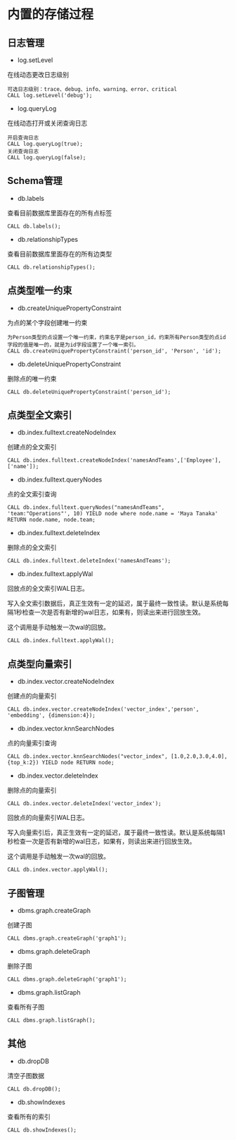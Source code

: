 # 内置的存储过程

## 日志管理

* log.setLevel

在线动态更改日志级别
```
可选日志级别：trace、debug、info、warning、error、critical
CALL log.setLevel('debug');
```
* log.queryLog

在线动态打开或关闭查询日志
```
开启查询日志
CALL log.queryLog(true);
关闭查询日志
CALL log.queryLog(false);
```

## Schema管理
* db.labels

查看目前数据库里面存在的所有点标签
```
CALL db.labels();
```
* db.relationshipTypes

查看目前数据库里面存在的所有边类型
```
CALL db.relationshipTypes();
```

## 点类型唯一约束

* db.createUniquePropertyConstraint

为点的某个字段创建唯一约束
```
为Person类型的点设置一个唯一约束，约束名字是person_id，约束所有Person类型的点id字段的值是唯一的，就是为id字段设置了一个唯一索引。
CALL db.createUniquePropertyConstraint('person_id', 'Person', 'id');
```

* db.deleteUniquePropertyConstraint

删除点的唯一约束
```
CALL db.deleteUniquePropertyConstraint('person_id');
```

## 点类型全文索引

* db.index.fulltext.createNodeIndex

创建点的全文索引
```
CALL db.index.fulltext.createNodeIndex('namesAndTeams',['Employee'], ['name']);
```
* db.index.fulltext.queryNodes

点的全文索引查询
```
CALL db.index.fulltext.queryNodes("namesAndTeams", 'team:"Operations"', 10) YIELD node where node.name = 'Maya Tanaka' RETURN node.name, node.team;
```

* db.index.fulltext.deleteIndex

删除点的全文索引
```
CALL db.index.fulltext.deleteIndex('namesAndTeams');
```

* db.index.fulltext.applyWal

回放点的全文索引WAL日志。

写入全文索引数据后，真正生效有一定的延迟，属于最终一致性读。默认是系统每隔1秒检查一次是否有新增的wal日志，如果有，则读出来进行回放生效。

这个调用是手动触发一次wal的回放。
```
CALL db.index.fulltext.applyWal();
```

## 点类型向量索引
* db.index.vector.createNodeIndex

创建点的向量索引
```
CALL db.index.vector.createNodeIndex('vector_index','person', 'embedding', {dimension:4});
```

* db.index.vector.knnSearchNodes

点的向量索引查询
```
CALL db.index.vector.knnSearchNodes("vector_index", [1.0,2.0,3.0,4.0], {top_k:2}) YIELD node RETURN node;
```

* db.index.vector.deleteIndex

删除点的向量索引
```
CALL db.index.vector.deleteIndex('vector_index');
```

回放点的向量索引WAL日志。

写入向量索引后，真正生效有一定的延迟，属于最终一致性读。默认是系统每隔1秒检查一次是否有新增的wal日志，如果有，则读出来进行回放生效。

这个调用是手动触发一次wal的回放。
```
CALL db.index.vector.applyWal();
```

## 子图管理
* dbms.graph.createGraph

创建子图
```
CALL dbms.graph.createGraph('graph1');
```

* dbms.graph.deleteGraph

删除子图
```
CALL dbms.graph.deleteGraph('graph1');
```

* dbms.graph.listGraph

查看所有子图
```
CALL dbms.graph.listGraph();
```

## 其他
* db.dropDB

清空子图数据
```
CALL db.dropDB();
```

* db.showIndexes

查看所有的索引
```
CALL db.showIndexes();
```